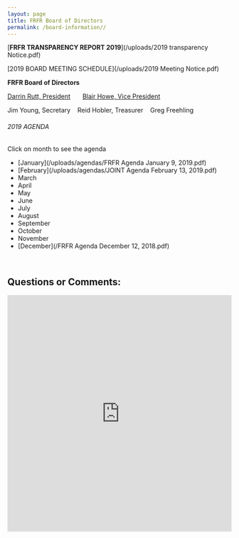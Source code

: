 ```yaml
---
layout: page
title: FRFR Board of Directors
permalink: /board-information//
---
```


[**FRFR&nbsp;****TRANSPARENCY REPORT 201****9**](/uploads/2019 transparency Notice.pdf)

[2019 BOARD MEETING SCHEDULE](/uploads/2019 Meeting Notice.pdf)

**FRFR Board of Directors**

[Darrin Rutt, President](mailto:drutt@frfr.co?subject=Website%20Inquiry)&nbsp; &nbsp; &nbsp; &nbsp;[Blair Howe, Vice President](mailto:bhowe@frfr.co?subject=Website%20Inquiry)

Jim Young, Secretary&nbsp; &nbsp; Reid Hobler, Treasurer&nbsp; &nbsp; Greg Freehling

###### 2019 AGENDA

Click on month to see the agenda

* [January](/uploads/agendas/FRFR Agenda January 9, 2019.pdf)
* [February](/uploads/agendas/JOINT Agenda February 13, 2019.pdf)
* March
* April
* May
* June&nbsp;
* July
* August
* September
* October&nbsp;
* November
* [December](/FRFR Agenda December 12, 2018.pdf)

&nbsp;

## Questions or Comments:

<div id="wufoo-z6pl7to0reuswt"><iframe id="wufooFormz6pl7to0reuswt" class="wufoo-form-container" height="531" allowtransparency="true" frameborder="0" scrolling="no" style="width:100%;border:none" src="https://frfr.wufoo.com/embed/z6pl7to0reuswt/def/embedKey=z6pl7to0reuswt44574&amp;entsource=&amp;referrer=&amp;header=hide">Fill out my Wufoo form!</iframe></div>

<script type="text/javascript">
          var z6pl7to0reuswt;(function(d, t) {
                  var s = d.createElement(t), options = {
                  'userName':'frfr',
                  'formHash':'z6pl7to0reuswt',
                  'autoResize':true,
                  'height':'577',
                  'async':true,
                  'host':'wufoo.com',
                  'header':'hide',
                  'ssl':true};
                  s.src = ('https:' == d.location.protocol ? 'https://' : 'http://') + 'www.wufoo.com/scripts/embed/form.js';
                  s.onload = s.onreadystatechange = function() {
                  var rs = this.readyState; if (rs) if (rs != 'complete') if (rs != 'loaded') return;
                  try { z6pl7to0reuswt = new WufooForm();z6pl7to0reuswt.initialize(options);z6pl7to0reuswt.display(); } catch (e) {}};
                  var scr = d.getElementsByTagName(t)[0], par = scr.parentNode; par.insertBefore(s, scr);
                  })(document, 'script');
        </script>

## &nbsp;

<div class="clearfix stations" itemscope="">&nbsp;</div>

<div class="clearfix stations" itemscope="">&nbsp;</div>

## &nbsp;